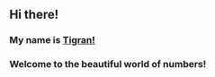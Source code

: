 ## Hi there!
### My name is [Tigran!](www.linkedin.com/in/tigranbal)
### Welcome to the beautiful world of numbers!
